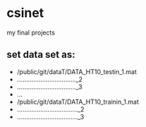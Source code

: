 # csinet
my final projects
## set data set as:
- /public/git/dataT/DATA_HT10_testin_1.mat
- ................................._2
- ................................._3
- ...
- /public/git/dataT/DATA_HT10_trainin_1.mat
- .................................._2
- .................................._3
